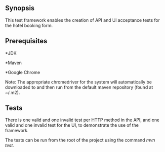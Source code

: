 ## Synopsis

This test framework enables the creation of API and UI acceptance tests for the hotel booking form.

## Prerequisites

*JDK

*Maven

*Google Chrome


Note: The appropriate chromedriver for the system will automatically be downloaded to and then run from the default maven repository (found at ~/.m2).

## Tests

There is one valid and one invalid test per HTTP method in the API, and one valid and one invalid test for the UI, to demonstrate the use of the framework.

The tests can be run from the root of the project using the command _mvn test_.
